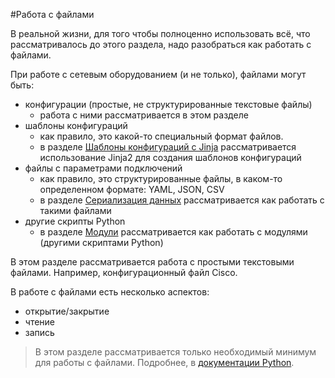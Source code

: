 #Работа с файлами

В реальной жизни, для того чтобы полноценно использовать всё, что рассматривалось до этого раздела, надо разобраться как работать с файлами.

При работе с сетевым оборудованием (и не только), файлами могут быть:
* конфигурации (простые, не структурированные текстовые файлы)
  * работа с ними рассматривается в этом разделе
* шаблоны конфигураций
  * как правило, это какой-то специальный формат файлов.
  * в разделе [Шаблоны конфигураций с Jinja](../13_jinja2/) рассматривается использование Jinja2 для создания шаблонов конфигураций
* файлы с параметрами подключений
  * как правило, это структурированные файлы, в каком-то определенном формате: YAML, JSON, CSV
  * в разделе [Сериализация данных](../10_serialization/) рассматривается как работать с такими файлами
* другие скрипты Python
  * в разделе [Модули](../08_modules/) рассматривается как работать с модулями (другими скриптами Python)

В этом разделе рассматривается работа с простыми текстовыми файлами. Например, конфигурационный файл Cisco.


В работе с файлами есть несколько аспектов:
* открытие/закрытие
* чтение
* запись


> В этом разделе рассматривается только необходимый минимум для работы с файлами. Подробнее, в [документации Python](https://docs.python.org/2/library/stdtypes.html#bltin-file-objects).
